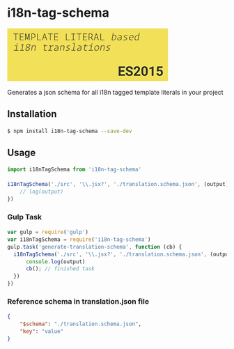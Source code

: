# i18n-tag-schema
[![](images/vscode-18n-tag-schema-icon-big.jpg)](https://github.com/skolmer/es2015-i18n-tag)

Generates a json schema for all i18n tagged template literals in your project


## Installation

```sh
$ npm install i18n-tag-schema --save-dev
```

## Usage
```js
import i18nTagSchema from 'i18n-tag-schema'

i18nTagSchema('./src', '\\.jsx?', './translation.schema.json', (output) => {
    // log(output)
})
```

### Gulp Task
```js
var gulp = require('gulp')
var i18nTagSchema = require('i18n-tag-schema')
gulp.task('generate-translation-schema', function (cb) {
  i18nTagSchema('./src', '\\.jsx?', './translation.schema.json', (output) => {
      console.log(output)
      cb(); // finished task
  })
})
```

### Reference schema in translation.json file
```json
{
    "$schema": "./translation.schema.json",
    "key": "value"
}
```
